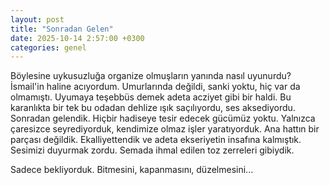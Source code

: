 ```yaml
---
layout: post
title: "Sonradan Gelen"
date: 2025-10-14 2:57:00 +0300
categories: genel
---
```


Böylesine uykusuzluğa organize olmuşların yanında nasıl uyunurdu? İsmail'in haline acıyordum. Umurlarında değildi, sanki yoktu, hiç var da olmamıştı.
Uyumaya teşebbüs demek adeta acziyet gibi bir haldi. Bu karanlıkta bir tek bu odadan dehlize ışık saçılıyordu, ses aksediyordu.
Sonradan gelendik. Hiçbir hadiseye tesir edecek gücümüz yoktu. Yalnızca çaresizce seyrediyorduk, kendimize olmaz işler yaratıyorduk.
Ana hattın bir parçası değildik. Ekalliyettendik ve adeta ekseriyetin insafına kalmıştık.
Sesimizi duyurmak zordu. Semada ihmal edilen toz zerreleri gibiydik.

Sadece bekliyorduk.
Bitmesini, kapanmasını, düzelmesini...
